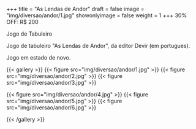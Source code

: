 +++
title = "As Lendas de Andor"
draft = false
image = "img/diversao/andor/1.jpg"
showonlyimage = false
weight = 1
+++
30% OFF: <span class="price">R$ 200</span>

Jogo de Tabuleiro

<!--more-->

Jogo de tabuleiro "As Lendas de Andor", da editor Devir (em portugues).

Jogo em estado de novo.

{{< gallery >}}
{{< figure src="img/diversao/andor/1.jpg" >}}
{{< figure src="img/diversao/andor/2.jpg" >}}
{{< figure src="img/diversao/andor/3.jpg" >}}

{{< figure src="img/diversao/andor/4.jpg" >}}
{{< figure src="img/diversao/andor/5.jpg" >}}
{{< figure src="img/diversao/andor/6.jpg" >}}

{{< /gallery >}}